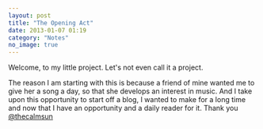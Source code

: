 ```yaml
---
layout: post
title: "The Opening Act"
date: 2013-01-07 01:19
category: "Notes"
no_image: true
---
```

Welcome, to my little project. Let's not even call it a project.

The reason I am starting with this is because a friend of mine wanted me to give her a song a day, so that she develops an interest in music. And I take upon this opportunity to start off a blog, I wanted to make for a long time and now that I have an opportunity and a daily reader for it. Thank you [@thecalmsun](https://twitter.com/thecalmsun)
